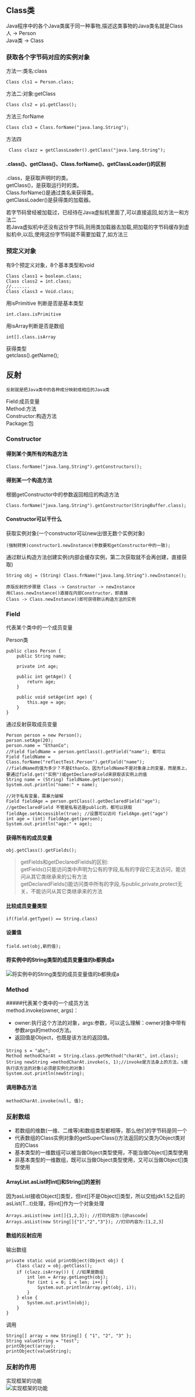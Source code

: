 ## Class类 ##
Java程序中的各个Java类属于同一种事物,描述这类事物的Java类名就是Class  
人 -> Person  
Java类 -> Class
### 获取各个字节码对应的实例对象 ###
方法一:类名:class  

	Class cls1 = Person.class;

方法二:对象:getClass  

	Class cls2 = p1.getClass();

方法三:forName

	Class cls3 = Class.forName("java.lang.String");

方法四
	
	 Class clazz = getClassLoader().getClass("java.lang.String");

#### .class()、getClass()、Class.forName()、getClassLoader()的区别 ####
.class，是获取声明时的类。  
getClass()，是获取运行时的类。  
Class.forName()是通过类名来获得类。  
getClassLoader()是获得类的加载器。  

若字节码曾经被加载过，已经待在Java虚拟机里面了,可以直接返回,如方法一和方法二  
若Java虚拟机中还没有这份字节码,则用类加载器去加载,把加载的字节码缓存到虚拟机中,以后,使用这份字节码就不需要加载了,如方法三  
### 预定义对象 ###
有9个预定义对象，8个基本类型和void

	Class class1 = boolean.class;
	Class class2 = int.class;
	//.......
	Class class3 = Void.class;

用isPrimitive 判断是否是基本类型  

	int.class.isPrimitive

用isArray判断是否是数组
	
	int[].class.isArray

获得类型  
	getclass().getName();

## 反射 ##
	反射就是把Java类中的各种成分映射成相应的Java类
Field:成员变量  
Method:方法  
Constructor:构造方法  
Package:包

### Constructor ###
#### 得到某个类所有的构造方法 ####
	Class.forName("java.lang.String").getConstructors();
#### 得到某一个构造方法 ####
根据getConstructor中的参数返回相应的构造方法  

	Class.forName("java.lang.String").getConstructor(StringBuffer.class);

#### Constructor可以干什么 ####
获取实例对象(一个constructor可以new出很无数个实例对象)  

	(强制转换)constructor1.newInstance(参数要和getConstructor中的一致);

 
通过默认构造方法创建实例(内部会缓存实例，第二次获取就不会再创建，直接获取)
	
	String obj = (String) Class.frName("java.lang.String").newInstance();

	原版反射的步骤是 Class -> Constructor -> newInstance  
	用Class.newInstance()直接在内部Constructor，即直接  
	Class -> Class.newInstance()即可获得默认构造方法的实例

### Field ###
代表某个类中的一个成员变量  

Person类

	public class Person {
		public String name;
	
		private int age;
	
		public int getAge() {
			return age;
		}
	
		public void setAge(int age) {
			this.age = age;
		}
	}

通过反射获取成员变量  

	Person person = new Person();
	person.setAge(20);
	person.name = "EthanCo";
	//Field fieldName = person.getClass().getField("name"); 都可以
	Field fieldName = Class.forName("reflectTest.Person").getField("name");
	//fieldName的值为多少？不是EthanCo，因为fieldName不是对象身上的变量，而是类上，要通过field.get("实例")或getDeclaredField来获取该实例上的值
	String name = (String) fieldName.get(person);
	System.out.println("name:" + name);

	//对于私有变量，需暴力破解
	Field fieldAge = person.getClass().getDeclaredField("age"); //getDeclaredField 不管是私有还是public的，都可以获取
	fieldAge.setAccessible(true); //设置可以访问 fieldAge.get("age")
	int age = (int) fieldAge.get(person);
	System.out.println("age:" + age);  

#### 获得所有的成员变量 ####
	
	obj.getClass().getFields();

	
> getFields和getDeclaredFields的区别:  
> getFields()只能访问类中声明为公有的字段,私有的字段它无法访问，能访问从其它类继承来的公有方法  
> getDeclaredFields()能访问类中所有的字段,与public,private,protect无关，不能访问从其它类继承来的方法

#### 比较成员变量类型 ####
	if(field.getType() == String.class)
#### 设置值 ####

	field.set(obj,新的值);

#### 将实例中的String类型的成员变量值的b都换成a ####

![将实例中的String类型的成员变量值的b都换成a](http://img-storage.qiniudn.com/15-10-31/32766448.jpg)

### Method ###

#####代表某个类中的一个成员方法  
method.invoke(owner, args)：


- owner:执行这个方法的对象，args:参数，可以这么理解：owner对象中带有参数args的method方法。
- 返回值是Object，也既是该方法的返回值。  

####  ####
	String s = "abc";  
	Method methodCharAt = String.class.getMethod("charAt", int.class);
	String newString =methodCharAt.invoke(s, 1);//invoke是方法身上的方法，s是执行该方法的对象(必须是实例化的对象)
	System.out.println(newString); 

#### 调用静态方法 ####
	methodCharAt.invoke(null, 值);

### 反射数组 ###

- 若数组的维数(一维、二维等)和数组类型都相等，那么他们的字节码是同一个
- 代表数组的Class实例对象的getSuperClass()方法返回的父类为Object类对应的Class
- 基本类型的一维数组可以被当做Object类型使用，不能当做Object[]类型使用
- 非基本类型的一维数组，既可以当做Object类型使用，又可以当做Object[]类型使用

#### ArrayList.asList时int[]和String[]的差别 ####
因为asList接收Object[]类型，但int[]不是Object[]类型，所以交给jdk1.5之后的asList(T...t)处理，将int[]作为一个对象处理
	
	Arrays.asList(new int[]{1,2,3}); //打印内容为:[@hascode]
	Arrays.asList(new String[]{"1","2","3"}); //打印内容为:[1,2,3]

#### 数组的反射应用 ####
输出数组

	private static void printObject(Object obj) {
		Class clazz = obj.getClass();
		if (clazz.isArray()) { //如果是数组
			int len = Array.getLength(obj);
			for (int i = 0; i < len; i++) {
				System.out.println(Array.get(obj, i));
			}
		} else {
			System.out.println(obj);
		}
	}  

调用  

	String[] array = new String[] { "1", "2", "3" };
	String valueString = "test";
	printObject(array);
	printObject(valueString);

### 反射的作用 ###
实现框架的功能  
![实现框架的功能](http://img-storage.qiniudn.com/15-10-31/45318048.jpg)

